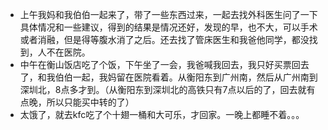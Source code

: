 + 上午我妈和我伯伯一起来了，带了一些东西过来，一起去找外科医生问了一下具体情况和一些建议，得到的结果是情况还好，发现的早，也不大，可以手术或者消融，但是得等腹水消了之后。还去找了管床医生和我爸他同学，都没找到，人不在医院。
+ 中午在衡山饭店吃了个饭，下午坐了一会，我爸喊我回去，我只好买票回去了，和我伯伯一起，我妈留在医院看着。从衡阳东到广州南，然后从广州南到深圳北，8点多才到。（从衡阳东到深圳北的高铁只有7点以后的了，回去就有点晚，所以只能买中转的了）
+ 太饿了，就去kfc吃了个十翅一桶和大可乐，才回家。一晚上都睡不着。。。